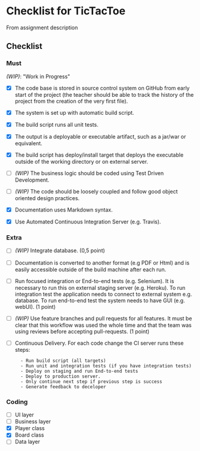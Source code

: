 # Checklist for TicTacToe
From assignment description

## Checklist
### Must
_(WIP)_: "Work in Progress"

- [x] The code base is stored in source control system on GitHub from early start of the project (the teacher should be able to track the history of the project from the creation of the very first file).

- [x] The system is set up with automatic build script.

- [x] The build script runs all unit tests.

- [x] The output is a deployable or executable artifact, such as a jar/war or equivalent.

- [x] The build script has deploy/install target that deploys the executable outside of the working directory or on external server.

- [ ] _(WIP)_ The business logic should be coded using Test Driven Development.

- [ ] _(WIP)_ The code should be loosely coupled and follow good object oriented design practices.

- [x] Documentation uses Markdown syntax.

- [x] Use Automated Continuous Integration Server (e.g. Travis).

### Extra
- [ ] _(WIP)_ Integrate database. (0,5 point)

- [ ] Documentation is converted to another format (e.g PDF or Html) and is easily accessible outside of    the build machine after each run.

- [ ] Run focused integration or End-to-end tests (e.g. Selenium). It is necessary to run this on external staging server (e.g. Heroku). To run integration test the application needs to connect to external system e.g. database. To run end-to-end test the system needs to have GUI (e.g. webUI). (1 point)

- [ ] _(WIP)_ Use feature branches and pull requests for all features. It must be clear that this workflow was used the whole time and that the team was using reviews before accepting pull-requests. (1 point)

- [ ] Continuous Delivery. For each code change the CI server runs these steps:

        - Run build script (all targets)
        - Run unit and integration tests (if you have integration tests)
        - Deploy on staging and run End-to-end tests
        - Deploy to production server. 
        - Only continue next step if previous step is success
        - Generate feedback to deceloper

### Coding
- [ ] UI layer
- [ ] Business layer
- [x] Player class
- [x] Board class
- [ ] Data layer
